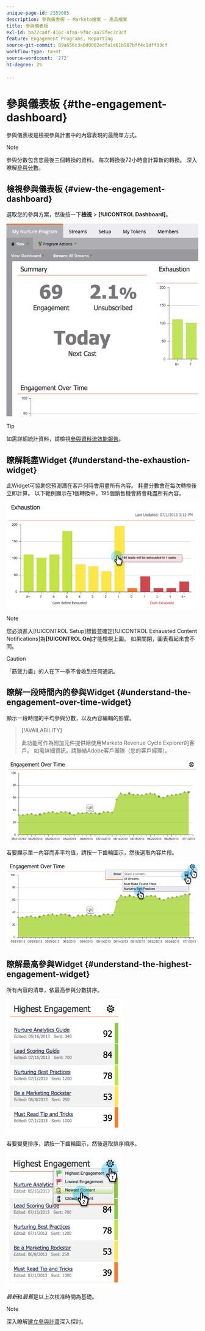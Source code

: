 ```yaml
---
unique-page-id: 2359685
description: 參與儀表板 — Marketo檔案 — 產品檔案
title: 參與儀表板
exl-id: ba72cadf-416c-4faa-9f0c-aa75fec3c3cf
feature: Engagement Programs, Reporting
source-git-commit: 09a656c3a0d0002edfa1a61b987bff4c1dff33cf
workflow-type: tm+mt
source-wordcount: '272'
ht-degree: 2%

---
```


# 參與儀表板 {#the-engagement-dashboard}

參與儀表板是檢視參與計畫中的內容表現的最簡單方式。

>[!NOTE]
>
>參與分數包含您最後三個轉換的資料。 每次轉換後72小時會計算新的轉換。 深入瞭解[參與分數](/help/marketo/product-docs/email-marketing/drip-nurturing/reports-and-notifications/understanding-the-engagement-score.md)。

## 檢視參與儀表板 {#view-the-engagement-dashboard}

選取您的參與方案，然後按一下&#x200B;**檢視** > **[!UICONTROL Dashboard]**。

![](assets/image2014-9-15-16-3a42-3a41.png)

>[!TIP]
>
>如需詳細統計資料，請檢視[參與資料流效能報告](/help/marketo/product-docs/email-marketing/drip-nurturing/reports-and-notifications/engagement-stream-performance-report.md)。

## 瞭解耗盡Widget {#understand-the-exhaustion-widget}

此Widget可協助您預測潛在客戶何時會用盡所有內容。 耗盡分數會在每次轉換後立即計算。 以下範例顯示在1個轉換中，195個銷售機會將會耗盡所有內容。

![](assets/image2014-9-15-16-3a45-3a10.png)

>[!NOTE]
>
>您必須進入[!UICONTROL Setup]標籤並確定[!UICONTROL Exhausted Content Notifications]為&#x200B;**[!UICONTROL On]**&#x200B;才能檢視上圖。 如果關閉，圖表看起來會不同。

>[!CAUTION]
>
>「筋疲力盡」的人在下一季不會收到任何通訊。

## 瞭解一段時間內的參與Widget {#understand-the-engagement-over-time-widget}

顯示一段時間的平均參與分數，以及內容編輯的影響。

>[!AVAILABILITY]
>
>此功能可作為附加元件提供給使用Marketo Revenue Cycle Explorer的客戶。 如需詳細資訊，請聯絡Adobe客戶團隊（您的客戶經理）。

![](assets/image2014-9-15-16-3a45-3a50.png)

若要顯示單一內容而非平均值，請按一下齒輪圖示，然後選取內容片段。

![](assets/image2014-9-15-16-3a46-3a45.png)

## 瞭解最高參與Widget {#understand-the-highest-engagement-widget}

所有內容的清單，依最高參與分數排序。

![](assets/image2014-9-15-16-3a46-3a54.png)

若要變更排序，請按一下齒輪圖示，然後選取排序順序。

![](assets/image2014-9-15-16-3a46-3a58.png)

_最新_&#x200B;和&#x200B;_最舊_&#x200B;是以上次核准時間為基礎。

>[!NOTE]
>
>深入瞭解[建立參與計畫](/help/marketo/product-docs/email-marketing/drip-nurturing/creating-an-engagement-program/create-an-engagement-program.md)深入探討。
